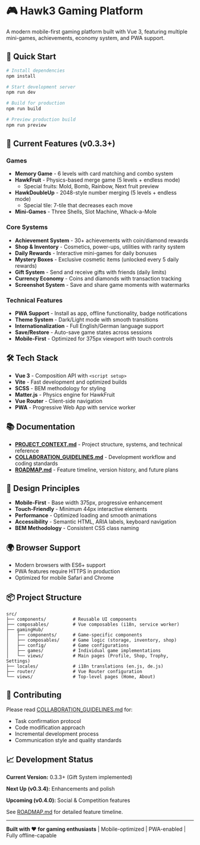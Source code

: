 # 🎮 Hawk3 Gaming Platform

A modern mobile-first gaming platform built with Vue 3, featuring multiple mini-games, achievements, economy system, and PWA support.

## 🚀 Quick Start

```bash
# Install dependencies
npm install

# Start development server
npm run dev

# Build for production
npm run build

# Preview production build
npm run preview
```

## 🎯 Current Features (v0.3.3+)

### Games
- **Memory Game** - 6 levels with card matching and combo system
- **HawkFruit** - Physics-based merge game (5 levels + endless mode)
    - Special fruits: Mold, Bomb, Rainbow, Next fruit preview
- **HawkDoubleUp** - 2048-style number merging (5 levels + endless mode)
    - Special tile: 7-tile that decreases each move
- **Mini-Games** - Three Shells, Slot Machine, Whack-a-Mole

### Core Systems
- **Achievement System** - 30+ achievements with coin/diamond rewards
- **Shop & Inventory** - Cosmetics, power-ups, utilities with rarity system
- **Daily Rewards** - Interactive mini-games for daily bonuses
- **Mystery Boxes** - Exclusive cosmetic items (unlocked every 5 daily rewards)
- **Gift System** - Send and receive gifts with friends (daily limits)
- **Currency Economy** - Coins and diamonds with transaction tracking
- **Screenshot System** - Save and share game moments with watermarks

### Technical Features
- **PWA Support** - Install as app, offline functionality, badge notifications
- **Theme System** - Dark/Light mode with smooth transitions
- **Internationalization** - Full English/German language support
- **Save/Restore** - Auto-save game states across sessions
- **Mobile-First** - Optimized for 375px viewport with touch controls

## 🛠️ Tech Stack

- **Vue 3** - Composition API with `<script setup>`
- **Vite** - Fast development and optimized builds
- **SCSS** - BEM methodology for styling
- **Matter.js** - Physics engine for HawkFruit
- **Vue Router** - Client-side navigation
- **PWA** - Progressive Web App with service worker

## 📚 Documentation

- **[PROJECT_CONTEXT.md](./PROJECT_CONTEXT.md)** - Project structure, systems, and technical reference
- **[COLLABORATION_GUIDELINES.md](./COLLABORATION_GUIDELINES.md)** - Development workflow and coding standards
- **[ROADMAP.md](./ROADMAP.md)** - Feature timeline, version history, and future plans

## 🎨 Design Principles

- **Mobile-First** - Base width 375px, progressive enhancement
- **Touch-Friendly** - Minimum 44px interactive elements
- **Performance** - Optimized loading and smooth animations
- **Accessibility** - Semantic HTML, ARIA labels, keyboard navigation
- **BEM Methodology** - Consistent CSS class naming

## 🌍 Browser Support

- Modern browsers with ES6+ support
- PWA features require HTTPS in production
- Optimized for mobile Safari and Chrome

## 📦 Project Structure

```
src/
├── components/          # Reusable UI components
├── composables/         # Vue composables (i18n, service worker)
├── gamingHub/
│   ├── components/      # Game-specific components
│   ├── composables/     # Game logic (storage, inventory, shop)
│   ├── config/          # Game configurations
│   ├── games/           # Individual game implementations
│   └── views/           # Main pages (Profile, Shop, Trophy, Settings)
├── locales/             # i18n translations (en.js, de.js)
├── router/              # Vue Router configuration
└── views/               # Top-level pages (Home, About)
```

## 🤝 Contributing

Please read [COLLABORATION_GUIDELINES.md](./COLLABORATION_GUIDELINES.md) for:
- Task confirmation protocol
- Code modification approach
- Incremental development process
- Communication style and quality standards

## 📈 Development Status

**Current Version:** 0.3.3+ (Gift System implemented)

**Next Up (v0.3.4):** Enhancements and polish

**Upcoming (v0.4.0):** Social & Competition features

See [ROADMAP.md](./ROADMAP.md) for detailed feature timeline.

---

**Built with ❤️ for gaming enthusiasts** | Mobile-optimized | PWA-enabled | Fully offline-capable